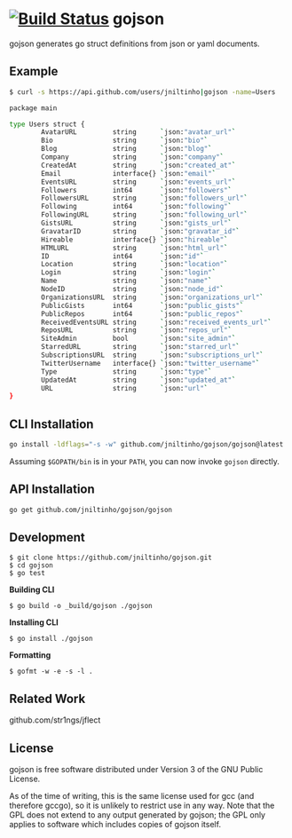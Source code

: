 [![Build Status](https://travis-ci.org/ChimeraCoder/gojson.svg?branch=master)](https://travis-ci.org/ChimeraCoder/gojson)
gojson
======

gojson generates go struct definitions from json or yaml documents.

Example
----------

```bash
$ curl -s https://api.github.com/users/jniltinho|gojson -name=Users

package main

type Users struct {
        AvatarURL         string      `json:"avatar_url"`
        Bio               string      `json:"bio"`
        Blog              string      `json:"blog"`
        Company           string      `json:"company"`
        CreatedAt         string      `json:"created_at"`
        Email             interface{} `json:"email"`
        EventsURL         string      `json:"events_url"`
        Followers         int64       `json:"followers"`
        FollowersURL      string      `json:"followers_url"`
        Following         int64       `json:"following"`
        FollowingURL      string      `json:"following_url"`
        GistsURL          string      `json:"gists_url"`
        GravatarID        string      `json:"gravatar_id"`
        Hireable          interface{} `json:"hireable"`
        HTMLURL           string      `json:"html_url"`
        ID                int64       `json:"id"`
        Location          string      `json:"location"`
        Login             string      `json:"login"`
        Name              string      `json:"name"`
        NodeID            string      `json:"node_id"`
        OrganizationsURL  string      `json:"organizations_url"`
        PublicGists       int64       `json:"public_gists"`
        PublicRepos       int64       `json:"public_repos"`
        ReceivedEventsURL string      `json:"received_events_url"`
        ReposURL          string      `json:"repos_url"`
        SiteAdmin         bool        `json:"site_admin"`
        StarredURL        string      `json:"starred_url"`
        SubscriptionsURL  string      `json:"subscriptions_url"`
        TwitterUsername   interface{} `json:"twitter_username"`
        Type              string      `json:"type"`
        UpdatedAt         string      `json:"updated_at"`
        URL               string      `json:"url"`
}
```

CLI Installation
----------------

```bash
go install -ldflags="-s -w" github.com/jniltinho/gojson/gojson@latest
```

Assuming `$GOPATH/bin` is in your `PATH`, you can now invoke `gojson` directly.


API Installation
----------------

```bash
go get github.com/jniltinho/gojson/gojson
```

Development
-----------

```
$ git clone https://github.com/jniltinho/gojson.git
$ cd gojson
$ go test
```

**Building CLI**

```
$ go build -o _build/gojson ./gojson
```

**Installing CLI**

```
$ go install ./gojson
```

**Formatting**

```
$ gofmt -w -e -s -l .
```

Related Work
------------

github.com/str1ngs/jflect

License
----------

gojson is free software distributed under Version 3 of the GNU Public License.

As of the time of writing, this is the same license used for gcc (and therefore gccgo), so it is unlikely to restrict use in any way. Note that the GPL does not extend to any output generated by gojson; the GPL only applies to software which includes copies of gojson itself.
